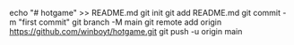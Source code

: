 echo "# hotgame" >> README.md
git init
git add README.md
git commit -m "first commit"
git branch -M main
git remote add origin https://github.com/winboyt/hotgame.git
git push -u origin main
